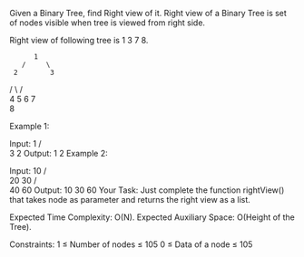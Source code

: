 Given a Binary Tree, find Right view of it. Right view of a Binary Tree is set of nodes visible when tree is viewed from right side.

Right view of following tree is 1 3 7 8.

          1
       /     \
     2        3
   /   \      /    \
  4     5   6    7
    \
     8

Example 1:

Input:
       1
    /    \
   3      2
Output: 1 2
Example 2:

Input:
     10
    /   \
  20     30
 /   \
40  60 
Output: 10 30 60
Your Task:
Just complete the function rightView() that takes node as parameter and returns the right view as a list. 

Expected Time Complexity: O(N).
Expected Auxiliary Space: O(Height of the Tree).

Constraints:
1 ≤ Number of nodes ≤ 105
0 ≤ Data of a node ≤ 105
